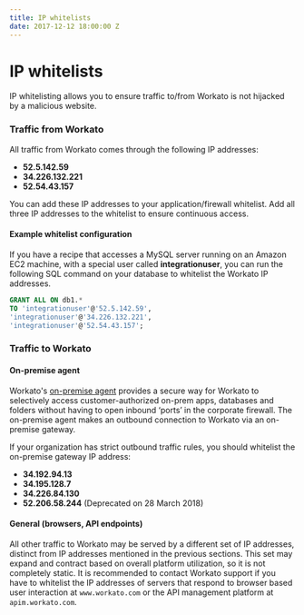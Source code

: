 ```yaml
---
title: IP whitelists
date: 2017-12-12 18:00:00 Z
---
```


# IP whitelists
IP whitelisting allows you to ensure traffic to/from Workato is not hijacked by a malicious website.

### Traffic from Workato
All traffic from Workato comes through the following IP addresses:

- **52.5.142.59**
- **34.226.132.221**
- **52.54.43.157**

You can add these IP addresses to your application/firewall whitelist. Add all three IP addresses to the whitelist to ensure continuous access.

#### Example whitelist configuration
If you have a recipe that accesses a MySQL server running on an Amazon EC2 machine, with a special user called **integrationuser**, you can run the following SQL command on your database to whitelist the Workato IP addresses.

```sql
GRANT ALL ON db1.*
TO 'integrationuser'@'52.5.142.59',
'integrationuser'@'34.226.132.221',
'integrationuser'@'52.54.43.157';
```

### Traffic to Workato

#### On-premise agent
Workato's [on-premise agent](on-prem.md) provides a secure way for Workato to selectively access customer-authorized on-prem apps, databases and folders without having to open inbound ‘ports’ in the corporate firewall. The on-premise agent makes an outbound connection to Workato via an on-premise gateway.

If your organization has strict outbound traffic rules, you should whitelist the on-premise gateway IP address:

- **34.192.94.13**
- **34.195.128.7**
- **34.226.84.130**
- **52.206.58.244** (Deprecated on 28 March 2018)

#### General (browsers, API endpoints)
All other traffic to Workato may be served by a different set of IP addresses, distinct from IP addresses mentioned in the previous sections. This set may expand and contract based on overall platform utilization, so it is not completely static. It is recommended to contact Workato support if you have to whitelist the IP addresses of  servers that respond to browser based user interaction at `www.workato.com` or the API management platform at `apim.workato.com`.
